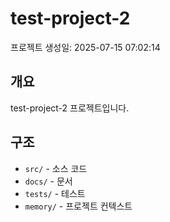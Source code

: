# test-project-2

프로젝트 생성일: 2025-07-15 07:02:14

## 개요
test-project-2 프로젝트입니다.

## 구조
- `src/` - 소스 코드
- `docs/` - 문서
- `tests/` - 테스트
- `memory/` - 프로젝트 컨텍스트
